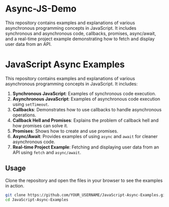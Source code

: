 # Async-JS-Demo
This repository contains examples and explanations of various asynchronous programming concepts in JavaScript. It includes synchronous and asynchronous code, callbacks, promises, async/await, and a real-time project example demonstrating how to fetch and display user data from an API.

# JavaScript Async Examples

This repository contains examples and explanations of various asynchronous programming concepts in JavaScript. It includes:

1. **Synchronous JavaScript**: Examples of synchronous code execution.
2. **Asynchronous JavaScript**: Examples of asynchronous code execution using `setTimeout`.
3. **Callbacks**: Demonstrates how to use callbacks to handle asynchronous operations.
4. **Callback Hell and Promises**: Explains the problem of callback hell and how promises can solve it.
5. **Promises**: Shows how to create and use promises.
6. **Async/Await**: Provides examples of using `async` and `await` for cleaner asynchronous code.
7. **Real-time Project Example**: Fetching and displaying user data from an API using `fetch` and `async/await`.

## Usage

Clone the repository and open the files in your browser to see the examples in action.

```sh
git clone https://github.com/YOUR_USERNAME/JavaScript-Async-Examples.git
cd JavaScript-Async-Examples
